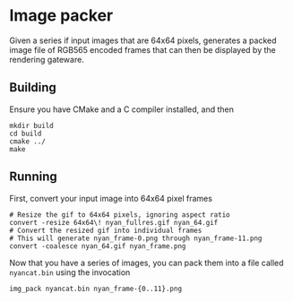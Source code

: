 # Image packer

Given a series if input images that are 64x64 pixels, generates a packed image
file of RGB565 encoded frames that can then be displayed by the rendering
gateware.

## Building

Ensure you have CMake and a C compiler installed, and then

    mkdir build
    cd build
    cmake ../
    make

## Running

First, convert your input image into 64x64 pixel frames

    # Resize the gif to 64x64 pixels, ignoring aspect ratio
    convert -resize 64x64\! nyan_fullres.gif nyan_64.gif
    # Convert the resized gif into individual frames
    # This will generate nyan_frame-0.png through nyan_frame-11.png
    convert -coalesce nyan_64.gif nyan_frame.png

Now that you have a series of images, you can pack them into a file called
`nyancat.bin` using the invocation

    img_pack nyancat.bin nyan_frame-{0..11}.png

